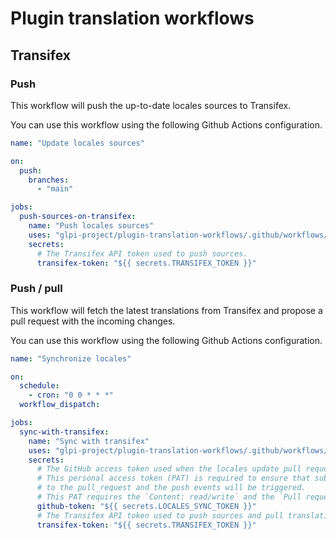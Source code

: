 # Plugin translation workflows

## Transifex

### Push

This workflow will push the up-to-date locales sources to Transifex.

You can use this workflow using the following Github Actions configuration.

```yaml
name: "Update locales sources"

on:
  push:
    branches:
      - "main"

jobs:
  push-sources-on-transifex:
    name: "Push locales sources"
    uses: "glpi-project/plugin-translation-workflows/.github/workflows/transifex-push-sources.yml@v1"
    secrets:
      # The Transifex API token used to push sources.
      transifex-token: "${{ secrets.TRANSIFEX_TOKEN }}"
```


### Push / pull

This workflow will fetch the latest translations from Transifex and propose a pull request with the incoming changes.

You can use this workflow using the following Github Actions configuration.

```yaml
name: "Synchronize locales"

on:
  schedule:
    - cron: "0 0 * * *"
  workflow_dispatch:

jobs:
  sync-with-transifex:
    name: "Sync with transifex"
    uses: "glpi-project/plugin-translation-workflows/.github/workflows/transifex-sync.yml@v1"
    secrets:
      # The GitHub access token used when the locales update pull request is created.
      # This personal access token (PAT) is required to ensure that subsequent workflows that listen
      # to the pull_request and the push events will be triggered.
      # This PAT requires the `Content: read/write` and the `Pull requests: read/write` permissions.
      github-token: "${{ secrets.LOCALES_SYNC_TOKEN }}"
      # The Transifex API token used to push sources and pull translations.
      transifex-token: "${{ secrets.TRANSIFEX_TOKEN }}"
```

